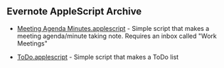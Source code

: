 ## Evernote AppleScript Archive ##

 * [Meeting Agenda
   Minutes.applescript](https://github.com/EnglishLFC/Evernote/blob/master/AppleScript/Meeting%20Agenda%20Minutes.applescript) - Simple script that makes a
   meeting agenda/minute taking note. Requires an inbox called "Work
   Meetings"

 * [ToDo.applescript](https://github.com/EnglishLFC/Evernote/blob/master/AppleScript/ToDo.applescript) - Simple script that makes a ToDo list

